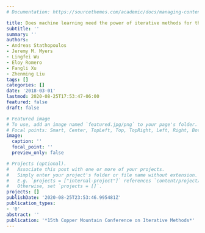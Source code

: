 ```yaml
---
# Documentation: https://sourcethemes.com/academic/docs/managing-content/

title: Does machine learning need the power of iterative methods for the SVD?
subtitle: ''
summary: ''
authors:
- Andreas Stathopoulos
- Jeremy M. Myers
- Lingfei Wu
- Eloy Romero
- Fangli Xu
- Zhenming Liu
tags: []
categories: []
date: '2018-03-01'
lastmod: 2020-08-25T17:53:47-06:00
featured: false
draft: false

# Featured image
# To use, add an image named `featured.jpg/png` to your page's folder.
# Focal points: Smart, Center, TopLeft, Top, TopRight, Left, Right, BottomLeft, Bottom, BottomRight.
image:
  caption: ''
  focal_point: ''
  preview_only: false

# Projects (optional).
#   Associate this post with one or more of your projects.
#   Simply enter your project's folder or file name without extension.
#   E.g. `projects = ["internal-project"]` references `content/project/deep-learning/index.md`.
#   Otherwise, set `projects = []`.
projects: []
publishDate: '2020-08-25T23:53:46.995481Z'
publication_types:
- '0'
abstract: ''
publication: '*15th Copper Mountain Conference on Iterative Methods*'
---
```

